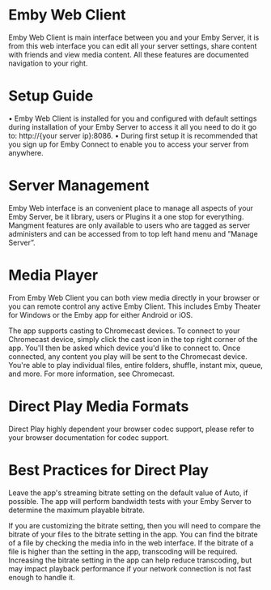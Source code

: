 # Emby Web Client
Emby Web Client is main interface between you and your Emby Server, it is from this web interface you can edit all your server settings, share content with friends and view media content. All these features are documented navigation to your right. 

# Setup Guide
•	Emby Web Client is installed for you and configured with default settings during installation of your Emby Server to access it all you need to do it go to: http://{your server ip}:8086.
•	During first setup it is recommended that you sign up for Emby Connect to enable you to access your server from anywhere.  

# Server Management
Emby Web interface is an convenient place to manage all aspects of your Emby Server, be it library, users or Plugins it a one stop    for everything. Mangment features are only available to users who are tagged as server administers and can be accessed from to top    left hand menu and ”Manage Server”.   

# Media Player
From Emby Web Client you can both view media directly in your browser or you can remote control any active Emby Client. This includes Emby Theater for Windows or the Emby app for either Android or iOS. 

The app supports casting to Chromecast devices. To connect to your Chromecast device, simply click the cast icon in the top right corner of the app. You'll then be asked which device you'd like to connect to.
Once connected, any content you play will be sent to the Chromecast device. You're able to play individual files, entire folders, shuffle, instant mix, queue, and more. For more information, see Chromecast.

# Direct Play Media Formats
Direct Play highly dependent your browser codec support, please refer to your browser documentation for codec support. 

# Best Practices for Direct Play
Leave the app's streaming bitrate setting on the default value of Auto, if possible. The app will perform bandwidth tests with your Emby Server to determine the maximum playable bitrate.

If you are customizing the bitrate setting, then you will need to compare the bitrate of your files to the bitrate setting in the app. You can find the bitrate of a file by checking the media info in the web interface. If the bitrate of a file is higher than the setting in the app, transcoding will be required. Increasing the bitrate setting in the app can help reduce transcoding, but may impact playback performance if your network connection is not fast enough to handle it.
